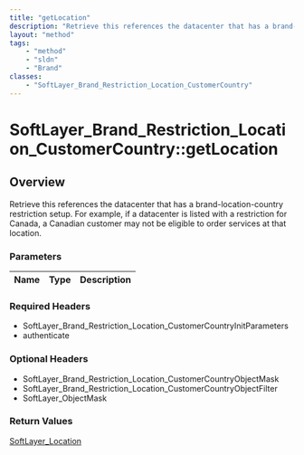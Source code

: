 ```yaml
---
title: "getLocation"
description: "Retrieve this references the datacenter that has a brand-location-country restriction setup. For example, if a datacente... "
layout: "method"
tags:
    - "method"
    - "sldn"
    - "Brand"
classes:
    - "SoftLayer_Brand_Restriction_Location_CustomerCountry"
---
```

# SoftLayer_Brand_Restriction_Location_CustomerCountry::getLocation
## Overview 
Retrieve this references the datacenter that has a brand-location-country restriction setup. For example, if a datacenter is listed with a restriction for Canada, a Canadian customer may not be eligible to order services at that location.

### Parameters 
|Name | Type | Description |
| --- | --- | --- |


### Required Headers
* SoftLayer_Brand_Restriction_Location_CustomerCountryInitParameters
* authenticate

### Optional Headers
* SoftLayer_Brand_Restriction_Location_CustomerCountryObjectMask
* SoftLayer_Brand_Restriction_Location_CustomerCountryObjectFilter
* SoftLayer_ObjectMask

### Return Values
<a href='/reference/datatypes/SoftLayer_Location'>SoftLayer_Location </a>

